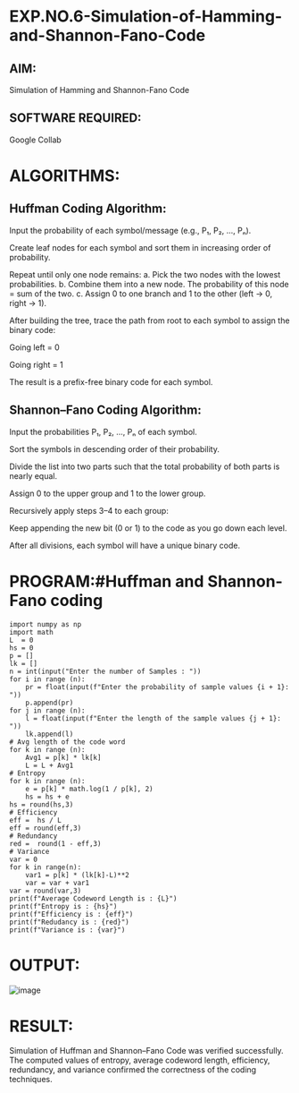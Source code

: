 # EXP.NO.6-Simulation-of-Hamming-and-Shannon-Fano-Code

## AIM:
 Simulation of Hamming and Shannon-Fano Code

## SOFTWARE REQUIRED:

 Google Collab

# ALGORITHMS:

## Huffman Coding Algorithm:

Input the probability of each symbol/message (e.g., P₁, P₂, ..., Pₙ).

Create leaf nodes for each symbol and sort them in increasing order of probability.

Repeat until only one node remains:
a. Pick the two nodes with the lowest probabilities.
b. Combine them into a new node. The probability of this node = sum of the two.
c. Assign 0 to one branch and 1 to the other (left → 0, right → 1).

After building the tree, trace the path from root to each symbol to assign the binary code:

Going left = 0

Going right = 1

The result is a prefix-free binary code for each symbol.

## Shannon–Fano Coding Algorithm:

Input the probabilities P₁, P₂, ..., Pₙ of each symbol.

Sort the symbols in descending order of their probability.

Divide the list into two parts such that the total probability of both parts is nearly equal.

Assign 0 to the upper group and 1 to the lower group.

Recursively apply steps 3–4 to each group:

Keep appending the new bit (0 or 1) to the code as you go down each level.

After all divisions, each symbol will have a unique binary code.


# PROGRAM:#Huffman and Shannon-Fano coding
```
import numpy as np
import math 
L  = 0
hs = 0
p = []
lk = []
n = int(input("Enter the number of Samples : "))
for i in range (n): 
    pr = float(input(f"Enter the probability of sample values {i + 1}: "))  
    p.append(pr)
for j in range (n): 
    l = float(input(f"Enter the length of the sample values {j + 1}: "))  
    lk.append(l)
# Avg length of the code word
for k in range (n):
    Avg1 = p[k] * lk[k]
    L = L + Avg1
# Entropy
for k in range (n):
    e = p[k] * math.log(1 / p[k], 2)
    hs = hs + e
hs = round(hs,3)
# Efficiency
eff =  hs / L
eff = round(eff,3)
# Redundancy 
red =  round(1 - eff,3) 
# Variance
var = 0
for k in range(n):
    var1 = p[k] * (lk[k]-L)**2
    var = var + var1
var = round(var,3)
print(f"Average Codeword Length is : {L}")
print(f"Entropy is : {hs}")
print(f"Efficiency is : {eff}")
print(f"Redudancy is : {red}")
print(f"Variance is : {var}")

```

# OUTPUT:
![image](https://github.com/user-attachments/assets/b365733b-e380-4646-89ac-4f2c675f3c15)


 
# RESULT:
Simulation of Huffman and Shannon–Fano Code was verified successfully. The computed values of entropy, average codeword length, efficiency, redundancy, and variance confirmed the correctness of the coding techniques.
